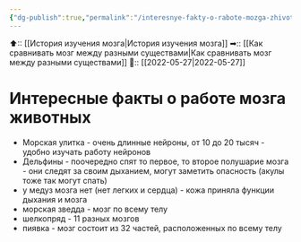```yaml
---
{"dg-publish":true,"permalink":"/interesnye-fakty-o-rabote-mozga-zhivotnyh/","dgHomeLink":true,"dgPassFrontmatter":false}
---
```



⬆:: [[История изучения мозга|История изучения мозга]]
➡:: [[Как сравнивать мозг между разными существами|Как сравнивать мозг между разными существами]]
📅:: [[2022-05-27|2022-05-27]]

# Интересные факты о работе мозга животных

- Морская улитка - очень длинные нейроны, от 10 до 20 тысяч - удобно изучать работу нейронов
- Дельфины - поочередно спят то первое, то второе полушарие мозга - они следят за своим дыханием, могут заметить опасность (акулы тоже так могут спать)
- у медуз мозга нет (нет легких и сердца) - кожа приняла функции дыхания и мозга
- морская зведда - мозг по всему телу
- шелкопряд - 11 разных мозгов
- пиявка - мозг состоит из 32 частей, расположенных по всему телу


